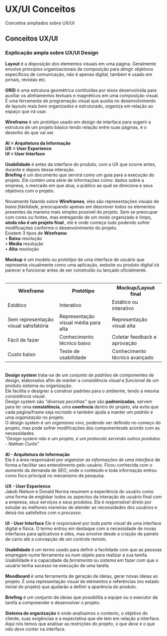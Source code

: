 # UX/UI Conceitos 
Conceitos ampliados sobre UX/UI
<br> 
<h2>Conceitos UX/UI</h2>
<h3>Explicação ampla sobre UX/UI Design</h3>
<b>Layout</b> é a disposição dos elementos visuais em uma página. Geralmente envolve princípios organizacionais de composição para atingir objetivos específicos de comunicação, não é apenas digital, também é usado em jornais, revistas etc.
<br><br>
<b>GRID</b> é uma estrutura geométrica contituídas por eixos desenvolvida para auxiliar os alinhamentos textuais e magnéticos em uma composição visual. É uma ferramenta de programação visual que auxilia no desenvolvimento de layouts mais bem organizados e estruturado, organiza em relação ao espaço que irá usar.
<br><br>
<b>Wireframe</b> é um protótipo usado em design de interface para sugerir a estrutura de um projeto básico tendo relação entre suas páginas, é o desenho do que vai ser.
<br><br>
<b>AI = Arquitetura da Informação
	<br>
UX = User Experience
	<br>
UI = User Interface</b>
<br><br>
<b>Usabilidade</b> é antes da interface do produto, com a UX que ocorre antes, durante e depois dessa interação.
<br>
<b>Briefing</b> é um documento que servirá como um guia para a execução do projeto. Ele contém uma série de informações como: dados sobre a empresa, o mercado em que atua, o público ao qual se direciona e seus objetivos com o projeto.
<br><br>
Novamente falando sobre <b>Wireframes</b>, eles são representações visuais de <i>baixa fidelidade</i>, preocupando apenas em descrever todos os elementos presentes da maneira mais simples possível do projeto. Sem se preocupar com cores ou fontes, mas entregando de um modo organizado e limpo, <b>ainda não é um projeto final </b>, ele é onde começa tudo podendo sofrer modificações conforme o desenvolvimento do projeto.
<br>
Existem 3 tipos de <b>Wireframe</b>:
<br>
• <b>Baixa</b> resolução
<br>
• <b>Media</b> resolução
<br>
• <b>Alta</b> resolução
<br><br>
<b>Mockup</b> é um modelo ou <i>protótipo</i> de uma interface de usuário que representa visualmente como uma aplicação, website ou produto digital irá parecer e funcionar antes de ser construído ou lançado oficialmente.
<br><br>
<table>
	<tr>
		<th>Wireframe</th>
		<th>Protótipo</th>
		<th>Mockup/Layout final</th>
	</tr>
	<tr>
		<td>Estático</td>
		<td>Interativo</td>
		<td>Estático ou interativo</td>
	</tr>
	<tr>
		<td>Sem representação visual satisfatória</td>
		<td>Representação visual média para alta</td>
		<td>Representação visual alta</td>
	</tr>
	<tr>
		<td>Fácil de fazer</td>
		<td>Conhecimento técnico baixo</td>
		<td>Coletar feedback e aprovação</td>
	</tr>
	<tr>
		<td>Custo baixo</td>
		<td>Teste de usabilidade</td>
		<td>Conhecimento técnico avançado</td>
	</tr>
</table>
<br>
<b>Design system</b> trata-se de um <i>conjunto de padrões</i> de componentes de design, elaborados afim de manter a consistência <i>visual</i> e <i>funcional</i> de um produto sistema ou organização.
<br>
Ele facilita o designer a construir padrões para o <i>ambiente</i>, tendo a mesma <i>consistência visual</i>.
<br>
Design system são <i>"diversas pecinhas"</i> que são <b>padronizadas</b>, servem para ter uma <b>consistência</b>, uma <b>coerência</b> dentro do projeto, ela evita que cada página/frame seja <i>recriado</i> e também ajuda a manter um <i>padrão</i> e uma <i>organização</i> no projeto.
<br>
O design system é um <i>organismo vivo</i>, podendo ser definido no começo do projeto, mas pode sofrer modificações dos componentesde acordo com as necessidades.
<br>
<i>"Design system não é um projeto, é um protocolo servindo outros produtos. - Nathan Curtis"</i>
<br><br>
<b>AI - Arquitetura de Informação</b>
<br>
Ela é a área responsável por <i>organizar as informações de uma interface</i> de forma a facilitar seu entendimento pelo usuário. Ficou conhecida com o <i>aumento</i> da demanda de <i>SEO</i>, onde o conteúdo e toda informação entrou como foco principal no mecanismo de pesquisa.
<br><br>
<b>UX - User Experience</b>
<br>
Jakob Nielson e Donald Norma resumem a experiência do usuário como uma forma de englobar todos os aspectos da interação do usuário final com a empresa, seus serviços e seus produtos. Ela é <i>responsável direto</i> por estudar as melhores maneiras de atender as necessidades dos usuários e deixá-los satisfeitos com o <i>processo</i>.
<br><br>
<b>UI - User Interface</b>
Ele é responsável por <i>toda parte visual</i> de uma interface digital e física. O termo entrou em destaque com a necessidade de novas interfaces para aplicativos e sites, mas envolve desde a criação de painéis de carro até a concepção de um controle remoto.
<br><br>
<b>Usabilidade</b> é um termo usado para definir a facilidade com que as pessoas empregam nume ferramenta ou num objeto para realizar a sua tarefa. Usabilidade é a capacidade da <i>ferramenta</i> ou <i>sistema</i> em fazer com que o usuário tenha sucesso na execução de uma tarefa.
<br><br>
<b>Moodboard</b> é uma ferramenta de geração de ideias, gerar novas ideias ao projeto. É uma representação visual de elementos e referências (no estado inicial do projeto) que ajudarão a definir a aparência do produto.
<br><br>
<b>Briefing</b> é um conjunto de ideias que possibilita a equipe ou o executor da tarefa a compreender e desenvolver o projeto.
<br><br>
<b>Sistema de organização</b> é onde analisamos o contexto, o objetivo do cliente, suas exigências e a expectativa que ele tem em relação a interface. Aqui nós temos que analisar as restrições do projeto, o que <i>deve</i> e o que <i>não deve</i> conter na interface.